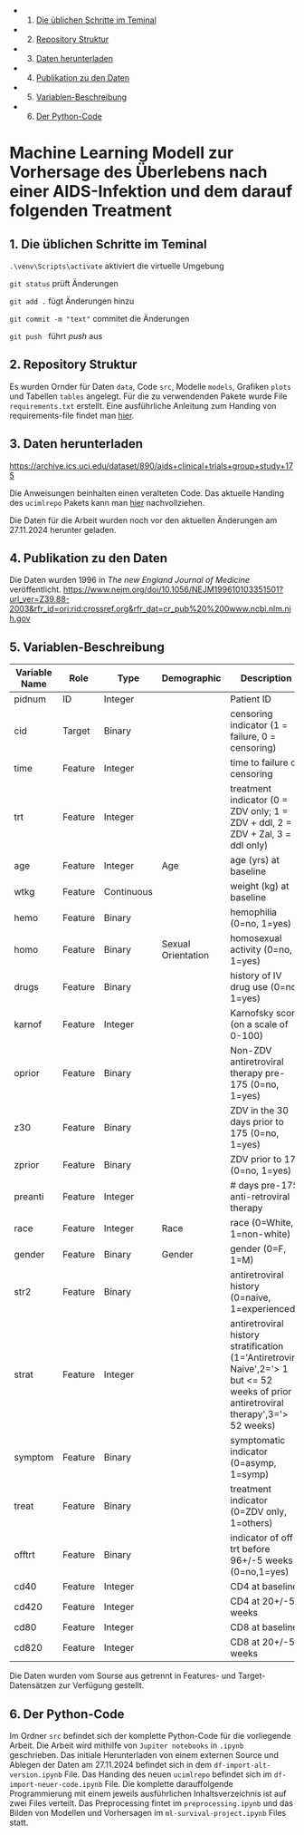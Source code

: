 <!-- vscode-markdown-toc -->
* 1. [Die üblichen Schritte im Teminal](#DieblichenSchritteimTeminal)
* 2. [Repository Struktur](#RepositoryStruktur)
* 3. [Daten herunterladen](#Datenherunterladen)
* 4. [Publikation zu den Daten](#PublikationzudenDaten)
* 5. [Variablen-Beschreibung](#Variablen-Beschreibung)
* 6. [Der Python-Code](#DerPython-Code)

<!-- vscode-markdown-toc-config
	numbering=true
	autoSave=true
	/vscode-markdown-toc-config -->
<!-- /vscode-markdown-toc -->

# Machine Learning Modell zur Vorhersage des Überlebens nach einer AIDS-Infektion und dem darauf folgenden Treatment

##  1. <a name='DieblichenSchritteimTeminal'></a>Die üblichen Schritte im Teminal
`.\venv\Scripts\activate` aktiviert die virtuelle Umgebung

`git status` prüft Änderungen

`git add .` fügt Änderungen hinzu

`git commit -m "text"` commitet die Änderungen

`git push ` führt *push* aus

##  2. <a name='RepositoryStruktur'></a>Repository Struktur
Es wurden Ornder für Daten `data`, Code `src`, Modelle `models`, Grafiken `plots` und Tabellen `tables` angelegt. Für die zu verwendenden Pakete wurde File `requirements.txt` erstellt. Eine ausführliche Anleitung zum Handing von requirements-file findet man [hier](https://learnpython.com/blog/python-requirements-file/).

##  3. <a name='Datenherunterladen'></a>Daten herunterladen
https://archive.ics.uci.edu/dataset/890/aids+clinical+trials+group+study+175

Die Anweisungen beinhalten einen veralteten Code. Das aktuelle Handing des `ucimlrepo` Pakets kann man [hier](https://github.com/uci-ml-repo/ucimlrepo?tab=readme-ov-file#ucimlrepo-package) nachvollziehen.

Die Daten für die Arbeit wurden noch vor den aktuellen Änderungen am 27.11.2024 herunter geladen. 

##  4. <a name='PublikationzudenDaten'></a>Publikation zu den Daten
Die Daten wurden 1996 in *The new England Journal of Medicine* veröffentlicht.
https://www.nejm.org/doi/10.1056/NEJM199610103351501?url_ver=Z39.88-2003&rfr_id=ori:rid:crossref.org&rfr_dat=cr_pub%20%200www.ncbi.nlm.nih.gov

##  5. <a name='Variablen-Beschreibung'></a>Variablen-Beschreibung

|Variable Name |	Role |	Type |	Demographic	| Description |	Units |	Missing Values |
|--------------|---------|-------|--------------|--------------|----|----------------|
pidnum	| ID	| Integer	||	Patient ID	| |	no |
cid	| Target |	Binary	||	censoring indicator (1 = failure, 0 = censoring)	||	no |
time |	Feature	| Integer	||	time to failure or censoring	||	no |
trt	| Feature |	Integer	||	treatment indicator (0 = ZDV only; 1 = ZDV + ddI, 2 = ZDV + Zal, 3 = ddI only)	||	no |
age	| Feature |	Integer	| Age |	age (yrs) at baseline	||	no |
wtkg |	Feature |	Continuous	||	weight (kg) at baseline	||	no |
hemo |	Feature	| Binary	||	hemophilia (0=no, 1=yes)	||	no |
homo |	Feature	| Binary	| Sexual Orientation |	homosexual activity (0=no, 1=yes)	||	no |
drugs |	Feature	| Binary	||	history of IV drug use (0=no, 1=yes)	||	no |
karnof |	Feature	| Integer ||		Karnofsky score (on a scale of 0-100)	||	no |
oprior |	Feature	| Binary	||	Non-ZDV antiretroviral therapy pre-175 (0=no, 1=yes)	||	no |
z30	| Feature	| Binary	||	ZDV in the 30 days prior to 175 (0=no, 1=yes)	||	no |
zprior |	Feature	| Binary	||	ZDV prior to 175 (0=no, 1=yes)	||	no |
preanti |	Feature	| Integer	||	# days pre-175 anti-retroviral therapy	||	no |
race |	Feature	| Integer |	Race |	race (0=White, 1=non-white)	||	no |
gender |	Feature	| Binary |	Gender |	gender (0=F, 1=M)	||	no |
str2 |	Feature	| Binary	||	antiretroviral history (0=naive, 1=experienced)	||	no |
strat |	Feature	| Integer	||	antiretroviral history stratification (1='Antiretroviral Naive',2='> 1 but <= 52 weeks of prior antiretroviral therapy',3='> 52 weeks)	||	no |
symptom |	Feature	| Binary	||	symptomatic indicator (0=asymp, 1=symp)	||	no |
treat |	Feature	| Binary	||	treatment indicator (0=ZDV only, 1=others)	||	no |
offtrt |	Feature	| Binary	||	indicator of off-trt before 96+/-5 weeks (0=no,1=yes)	||	no |
cd40 |	Feature	| Integer	||	CD4 at baseline	||	no |
cd420 |	Feature	| Integer	||	CD4 at 20+/-5 weeks	||	no |
cd80 |	Feature	| Integer	||	CD8 at baseline	||	no |
cd820 |	Feature	| Integer	||	CD8 at 20+/-5 weeks	||	no |

Die Daten wurden vom Sourse aus getrennt in Features- und Target-Datensätzen zur Verfügung gestellt.

##  6. <a name='DerPython-Code'></a>Der Python-Code
Im Ordner `src` befindet sich der komplette Python-Code für die vorliegende Arbeit. Die Arbeit wird mithilfe von `Jupiter notebooks` in `.ipynb` geschrieben. Das initiale Herunterladen von einem externen Source und Ablegen der Daten am 27.11.2024 befindet sich in dem `df-import-alt-version.ipynb` File. Das Handing des neuen `ucimlrepo` befindet sich im `df-import-neuer-code.ipynb` File.  Die komplette darauffolgende Programmierung mit einem jeweils ausführlichen Inhaltsverzeichnis ist auf zwei Files verteilt. Das Preprocessing fintet im `preprocessing.ipynb` und das Bilden von Modellen und Vorhersagen  im `ml-survival-project.ipynb` Files statt.



